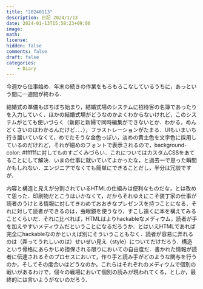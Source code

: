 ```yaml
---
title: "20240113"
description: 日記 2024/1/13
date: 2024-01-13T15:58:23+09:00
image: 
math: 
license: 
hidden: false
comments: false
draft: false
categories: 
    - Diary
---
```


今週から仕事始め．年末の続きの作業をもろもろこなしているうちに，あっという間に一週間が終わる．

結婚式の準備もぼちぼち始まり，結婚式場のシステムに招待客の名簿であったりを入力していく．ほかの結婚式場がどうなのかよくわからないけれど，このシステムがとても使いづらく（新郎と新婦で同時編集ができないとか．わかる，めんどくさいのはわかるんだけど．．．），フラストレーションがたまる．UIもいまいち行き届いていなくて，めでたそうな金色っぽい，淡めの黄土色を文字色に採用しているのだけれど，それが細めのフォントで表示されるので，background-color: #ffffffに対してものすごくみづらい．これについてはカスタムCSSをあてることにして解決．いまの仕事に就いていてよかったな，と過去一で思った瞬間かもしれない．エンジニアでなくても簡単にできることだし，半分は冗談ですが．

内容と構造と見えが分割されているHTMLの仕組みは便利なものだな，とは改めて思った．印刷物だとこうはいかなくて，だからそれゆえにこそ装丁家の仕事が読者のうけとる情報に対してきわめておおきなプレゼンスを持つことになる．それに対して読者ができるのは，虫眼鏡を使うなり，すこし遠くに本を構えてみることくらいだ．それに比べれば，HTMLはよりhackableなメディウム，読者が手を加えやすいメディウムだということになるだろうか．とはいえHTMLであれば完全にhackableなのかといえば別にそういうこともなく．読者が容易に弄れるのは（弄ってうれしいのは）せいぜい見え（style）についてだけだろう．構造という骨格にあらかじめ担保される限りにおいての自由度だ．書かれた情報が読者に伝達されるそのプロセスにおいて，作り手と読み手がどのような関与を行うのか，そしてその度合いはどうなのか，これらはそれぞれのメディウムで個別の戦いがあるわけで，個々の戦場において個別の読みが現われてくる，としか，最終的には言いようがないのだろう．